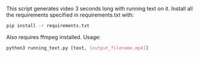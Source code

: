 This script generates video 3 seconds long with running text on it.
Install all the requirements specified in requirements.txt with:
```bash
pip install -r requirements.txt
```
Also requires ffmpeg installed.
Usage:
```bash
python3 running_text.py [text, [output_filename.mp4]]
```
